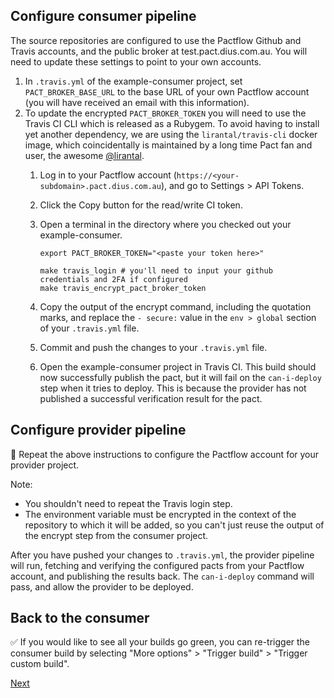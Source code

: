 ## Configure consumer pipeline

The source repositories are configured to use the Pactflow Github and Travis accounts, and the public broker at test.pact.dius.com.au. You will need to update these settings to point to your own accounts.

1. In `.travis.yml` of the example-consumer project, set `PACT_BROKER_BASE_URL` to the base URL of your own Pactflow account (you will have received an email with this information).
1. To update the encrypted `PACT_BROKER_TOKEN` you will need to use the Travis CI CLI which is released as a Rubygem. To avoid having to install yet another dependency, we are using the `lirantal/travis-cli` docker image, which coincidentally is maintained by a long time Pact fan and user, the awesome [@lirantal](https://github.com/lirantal).
    1. Log in to your Pactflow account (`https://<your-subdomain>.pact.dius.com.au`), and go to Settings > API Tokens.
    1. Click the Copy button for the read/write CI token.
    1. Open a terminal in the directory where you checked out your example-consumer.

        ```
        export PACT_BROKER_TOKEN="<paste your token here>"

        make travis_login # you'll need to input your github credentials and 2FA if configured
        make travis_encrypt_pact_broker_token
        ```
    1. Copy the output of the encrypt command, including the quotation marks, and replace the `- secure:` value in the `env > global` section of your `.travis.yml` file.
    1. Commit and push the changes to your `.travis.yml` file.
    1. Open the example-consumer project in Travis CI. This build should now successfully publish the pact, but it will fail on the `can-i-deploy` step when it tries to deploy. This is because the provider has not published a successful verification result for the pact.

## Configure provider pipeline

:repeat: Repeat the above instructions to configure the Pactflow account for your provider project.

Note:

* You shouldn't need to repeat the Travis login step.
* The environment variable must be encrypted in the context of the repository to which it will be added, so you can't just reuse the output of the encrypt step from the consumer project.

After you have pushed your changes to `.travis.yml`, the provider pipeline will run, fetching and verifying the configured pacts from your Pactflow account, and publishing the results back. The `can-i-deploy` command will pass, and allow the provider to be deployed.

## Back to the consumer

:white_check_mark: If you would like to see all your builds go green, you can re-trigger the consumer build by selecting "More options" > "Trigger build" > "Trigger custom build".

[Next](./06_configure_webhook.md)
